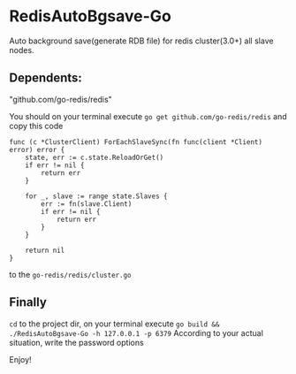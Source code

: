 # RedisAutoBgsave-Go
Auto background save(generate RDB file) for redis cluster(3.0+) all slave nodes.

## Dependents:
"github.com/go-redis/redis"

You should on your terminal execute `go get github.com/go-redis/redis`
and copy this code
```
func (c *ClusterClient) ForEachSlaveSync(fn func(client *Client) error) error {
	state, err := c.state.ReloadOrGet()
	if err != nil {
		return err
	}

	for _, slave := range state.Slaves {
		err := fn(slave.Client)
		if err != nil {
			return err
		}
	}

	return nil
}
```
to the `go-redis/redis/cluster.go`

## Finally
`cd` to the project dir, on your terminal execute `go build && ./RedisAutoBgsave-Go -h 127.0.0.1 -p 6379`
According to your actual situation, write the password options

Enjoy!
